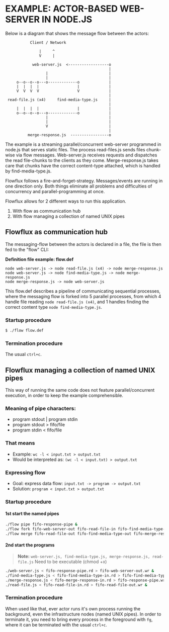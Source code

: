 # EXAMPLE: ACTOR-BASED WEB-SERVER IN NODE.JS

Below is a diagram that shows the message flow between the actors:

```ascii
           Client / Network

               |     ^
               V     |

            web-server.js  <------------------o
                                              |
                  |                           |
                  |                           |
     o--o--o--o---o-------------o             |
     |  |  |  |                 |             |
     V  V  V  V                 V             |
                                              |
 read-file.js (x4)     find-media-type.js     |
                                              |
     |  |  |  |                 |             |
     o--o--o--o---o-------------o             |
                  |                           |
                  |                           |
                  V                           |
                                              |
          merge-response.js  -----------------o
```

The example is a streaming parallel/concurrent web-server programmed in node.js that serves static files. The process read-files.js sends files chunk-wise via flow messages. Web-server.js receives requests and dispatches the read file-chunks to the clients as they come. Merge-response.js takes care that chunks have the correct content-type attached, which is handled by find-media-type.js.

Flowflux follows a fire-and-forget-strategy. Messages/events are running in one direction only. Both things eliminate all problems and difficulties of concurrency and parallel-programming at once.

Flowflux allows for 2 different ways to run this application.

1. With flow as communication hub
2. With flow managing a collection of named UNIX pipes

## Flowflux as communication hub

The messaging-flow between the actors is declared in a file, the file is then fed to the "flow" CLI:

**Definition file example: flow.def**

```ascii
node web-server.js -> node read-file.js (x4) -> node merge-response.js
node web-server.js -> node find-media-type.js -> node merge-response.js
node merge-response.js -> node web-server.js
```
This flow.def describes a pipeline of communicating sequential processes, where the messaging flow is forked into 5 parallel processes, from which 4 handle file reading `node read-file.js (x4)`, and 1 handles finding the correct content type `node find-media-type.js`.

### Startup procedure

```bash
$ ./flow flow.def
```

### Termination procedure

The usual `ctrl+c`.

## Flowflux managing a collection of named UNIX pipes

This way of running the same code does not feature parallel/concurrent execution, in order to keep the example comprehensible.

### Meaning of pipe characters:

- program stdout | program stdin
- program stdout > fifo/file 
- program stdin < fifo/file

### That means

- Example: `wc -l < input.txt > output.txt`
- Would be interpreted as: `(wc -l < input.txt) > output.txt`

### Expressing flow

- Goal: express data flow: `input.txt -> program -> output.txt`
- Solution: `program < input.txt > output.txt`

### Startup procedure

#### 1st start the named pipes

```bash
./flow pipe fifo-response-pipe &
./flow fork fifo-web-server-out fifo-read-file-in fifo-find-media-type-in &
./flow merge fifo-read-file-out fifo-find-media-type-out fifo-merge-response-in &
```

#### 2nd start the programs

> **Note:**
> `web-server.js, find-media-type.js, merge-response.js, read-file.js`
> Need to be executable (chmod +x)

```bash
./web-server.js < fifo-response-pipe.rd > fifo-web-server-out.wr &
./find-media-type.js < fifo-find-media-type-in.rd > fifo-find-media-type-out.wr &
./merge-response.js < fifo-merge-response-in.rd > fifo-response-pipe.wr &
./read-file.js < fifo-read-file-in.rd > fifo-read-file-out.wr &
```

### Termination procedure

When used like that, ever actor runs it's own process running the background, even the infrastructure nodes (named UNIX pipes). In order to terminate it, you need to bring every process in the foreground with `fg`, where it can be terminated with the usual `ctrl+c`.